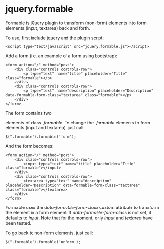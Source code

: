 jquery.formable
===============

Formable is jQuery plugin to transform (non-form) elements into form elements (input, textarea) back and forth.

To use, first include jquery and the plugin script:

	<script type="text/javascript" src="jquery.formable.js"></script>

Add a form (i.e. an example of a form using bootstrap):

	<form action="/" method="post">
		<div class="controls controls-row">
			<p type="text" name="title" placeholder="Title" class="formable"></p>
		</div>
		<div class="controls controls-row">
			<p type="text" name="description" placeholder="Description" data-formable-form-class="textarea" class="formable"></p>
		</div>
	</form>

The form contains two <p> elements of class _.formable_. To change the _.formable_ elements to form elements (input and textarea), just call:

	$(".formable").formable('form');

And the form becomes:

	<form action="/" method="post">
		<div class="controls controls-row">
			<input type="text" name="title" placeholder="Title" class="formable"></input>
		</div>
		<div class="controls controls-row">
			<textarea type="text" name="description" placeholder="Description" data-formable-form-class="textarea" class="formable"></textarea>
		</div>
	</form>

Formable uses the _data-formable-form-class_ custom attribute to transform the element in a form element. If _data-formable-form-class_ is not set, it defaults to _input_. Note that for the moment, only _input_ and _textarea_ have been tested.

To go back to non-form elements, just call:

	$(".formable").formable('unform');
